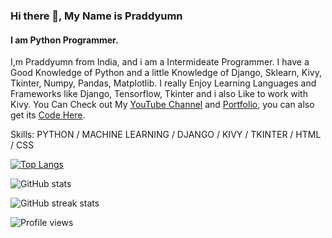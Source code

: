 ### Hi there 👋, My Name is Praddyumn
#### I am Python Programmer.

I,m Praddyumn from India, and i am a Intermideate Programmer. I have a Good Knowledge of Python and a little Knowledge of Django, Sklearn, Kivy, Tkinter, Numpy, Pandas, Matplotlib. I really Enjoy Learning Languages and Frameworks like Django, Tensorflow, Tkinter and i also Like to work with Kivy. You Can Check out My [YouTube Channel](https://www.youtube.com/channel/UCIs4qW1rvPCD0l9Zvls4ztg) and [Portfolio](https://praddyumnyadav.netlify.app), you can also get its [Code Here](https://github.com/PraddyumnYadav/PraddyumnYadavPortfolio).

Skills: PYTHON / MACHINE LEARNING / DJANGO / KIVY / TKINTER / HTML / CSS

[![Top Langs](https://github-readme-stats.vercel.app/api/top-langs/?username=PraddyumnYadav&layout=compact&theme=darcula)](https://github.com/anuraghazra/github-readme-stats)

![GitHub stats](https://github-readme-stats.vercel.app/api?username=PraddyumnYadav&show_icons=true&theme=dracula)  

![GitHub streak stats](https://streak-stats.demolab.com/?user=PraddyumnYadav&theme=dracula)

![Profile views](https://gpvc.arturio.dev/PraddyumnYadav)
